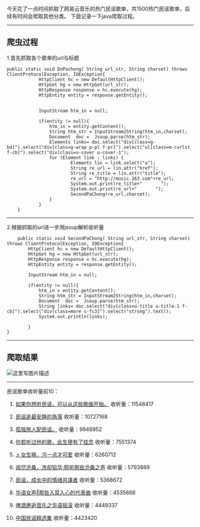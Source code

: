 
今天花了一点时间抓取了网易云音乐的热门民谣歌单，共1500热门民谣歌单，后续有时间会爬取其他分类。
    下面记录一下java爬取过程。


----------

## 爬虫过程 ##



  1.首先抓取各个歌单的url与标题
```
public static void DoPachong( String url_str, String charset) throws ClientProtocolException, IOException{
    		HttpClient hc = new DefaultHttpClient();
    		HttpGet hg = new HttpGet(url_str);
    		HttpResponse response = hc.execute(hg);
    		HttpEntity entity = response.getEntity();
            
        
    		InputStream htm_in = null;
        
    		if(entity != null){
    			htm_in = entity.getContent();
    			String htm_str = InputStream2String(htm_in,charset);
    			Document  doc =  Jsoup.parse(htm_str);
    			Elements links= doc.select("div[class=g-bd]").select("div[class=g-wrap p-pl f-pr]").select("ul[class=m-cvrlst f-cb]").select("div[class=u-cover u-cover-1");
    			for (Element link : links) {
    					Elements lin = link.select("a");  
    					String re_url = lin.attr("href");
    					String re_title = lin.attr("title");
    					re_url = "http://music.163.com"+re_url;
    					System.out.print(re_title+"       ");
    					System.out.print(re_url+"       ");
    					SecondPaChong(re_url,charset);
    			}
    		}
    }
```


----------


  2.根据抓取的url进一步用jsoup解析收听量


```
    public static void SecondPaChong( String url_str, String charset) throws ClientProtocolException, IOException{
		HttpClient hc = new DefaultHttpClient();
		HttpGet hg = new HttpGet(url_str);
		HttpResponse response = hc.execute(hg);
		HttpEntity entity = response.getEntity();
        
		InputStream htm_in = null;
    
		if(entity != null){
			htm_in = entity.getContent();
			String htm_str = InputStream2String(htm_in,charset);
			Document  doc =  Jsoup.parse(htm_str);
			String links= doc.select("div[class=u-title u-title-1 f-cb]").select("div[class=more s-fc3]").select("strong").text();
			System.out.println(links);
		
		}
}
```


----------


## 爬取结果 ##
 
![这里写图片描述](http://img.blog.csdn.net/20161212155208948?watermark/2/text/aHR0cDovL2Jsb2cuY3Nkbi5uZXQvdTAxMzc3NTk1Mg==/font/5a6L5L2T/fontsize/400/fill/I0JBQkFCMA==/dissolve/70/gravity/SouthEast)
  


----------


 民谣歌单收听量前10：


1.  [如果你想听民谣，可以从这些歌曲开始。](http://music.163.com/playlist?id=129627424)    收听量：11548417

2.   [民谣是最安静的角落](http://music.163.com/#/playlist?id=110759778)          收听量：10727168

3. [孤独旅人配民谣。](http://music.163.com/#/playlist?id=378324005)    收听量：9946952

4. [你若听过他的歌，此生便有了挂念](http://music.163.com/playlist?id=506453942)    收听量：7551374

5. [♬女生嘛，污一点才可爱](http://music.163.com/playlist?id=327180503)    收听量：6260712

6. [阅尽沧桑，洗却铅华:聆听那些沧桑之声](http://music.163.com/#/playlist?id=136549038)    收听量：5793889

7. [民谣，成长中的情绪共谋者](http://music.163.com/playlist?id=131368017)    收听量：5368672

8. [华语女声‖那些入耳入心的代表曲](http://music.163.com/playlist?id=501419209)    收听量：4535668

9. [啤酒邂逅音乐之华语摇滚](http://music.163.com/playlist?id=138911210)    收听量：4449337

10. [中国民谣精选集](http://music.163.com/playlist?id=49927225)    收听量：4423420



